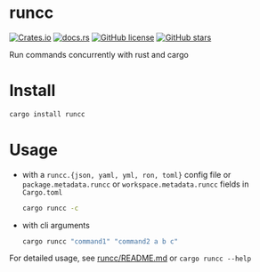 # runcc

[![Crates.io](https://img.shields.io/crates/v/runcc?style=for-the-badge)](https://crates.io/crates/runcc)
[![docs.rs](https://img.shields.io/docsrs/runcc/latest?style=for-the-badge)](https://docs.rs/runcc)
[![GitHub license](https://img.shields.io/github/license/runcc-rs/runcc?style=for-the-badge)](https://github.com/runcc-rs/runcc/blob/main/LICENSE)
[![GitHub stars](https://img.shields.io/github/stars/runcc-rs/runcc?style=for-the-badge)](https://github.com/runcc-rs/runcc/stargazers)

Run commands concurrently with rust and cargo

# Install

```sh
cargo install runcc
```

# Usage

- with a `runcc.{json, yaml, yml, ron, toml}` config file or
  `package.metadata.runcc` or `workspace.metadata.runcc` fields in `Cargo.toml`

  ```sh
  cargo runcc -c
  ```

- with cli arguments

  ```sh
  cargo runcc "command1" "command2 a b c"
  ```

For detailed usage, see [runcc/README.md](runcc/README.md) or `cargo runcc --help`
